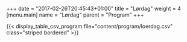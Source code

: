 +++
date = "2017-02-26T20:45:43+01:00"
title = "Lørdag"
weight = 4
[menu.main]
name = "Lørdag"
parent = "Program"
+++

{{< display_table_csv_program file="content/program/loerdag.csv" class="striped bordered" >}}